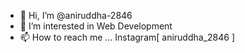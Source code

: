- 👋 Hi, I’m @aniruddha-2846
- 👀 I’m interested in Web Development
- 📫 How to reach me ... Instagram[ aniruddha_2846 ]


